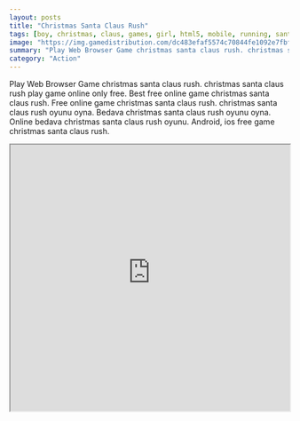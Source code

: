 ```yaml
---
layout: posts
title: "Christmas Santa Claus Rush"
tags: [boy, christmas, claus, games, girl, html5, mobile, running, santa, parkour, free, online, games, oyna, game, free, games, play, play, games]
image: "https://img.gamedistribution.com/dc483efaf5574c70844fe1092e7fbf8e.jpg"
summary: "Play Web Browser Game christmas santa claus rush. christmas santa claus rush play game online only free. Best free online game christmas santa claus rush. Free online game christmas santa claus rush. christmas santa claus rush oyunu oyna. Bedava christmas santa claus rush oyunu oyna. Online bedava christmas santa claus rush oyunu. Android, ios free game christmas santa claus rush."
category: "Action"
---
```


Play Web Browser Game christmas santa claus rush. christmas santa claus rush play game online only free. Best free online game christmas santa claus rush. Free online game christmas santa claus rush. christmas santa claus rush oyunu oyna. Bedava christmas santa claus rush oyunu oyna. Online bedava christmas santa claus rush oyunu. Android, ios free game christmas santa claus rush.

<iframe width="100%" height="480px;" src="https://html5.gamedistribution.com/dc483efaf5574c70844fe1092e7fbf8e/"></iframe>